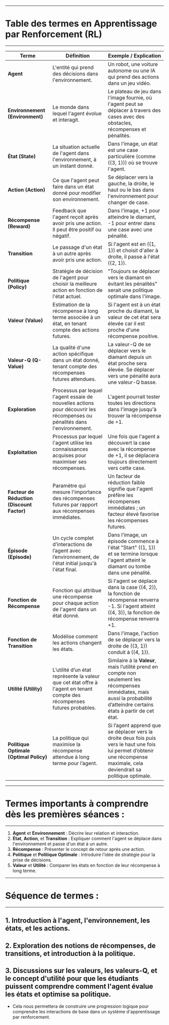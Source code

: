 -----------------------------------------------------------------------------
# **Table des termes en Apprentissage par Renforcement (RL)**
-----------------------------------------------------------------------------

| **Terme**      | **Définition**                                                                 | **Exemple / Explication**                                                                                                                                                                      |
|----------------|-------------------------------------------------------------------------------|-----------------------------------------------------------------------------------------------------------------------------------------------------------------------------------------------|
| **Agent**      | L'entité qui prend des décisions dans l'environnement.                                                             | Un robot, une voiture autonome ou une IA qui prend des actions dans un jeu vidéo.                                                                                                              |
| **Environnement (Environment)** | Le monde dans lequel l'agent évolue et interagit.                                                    | Le plateau de jeu dans l'image fournie, où l'agent peut se déplacer à travers des cases avec des obstacles, récompenses et pénalités.                                                          |
| **État (State)** | La situation actuelle de l'agent dans l'environnement, à un instant donné.                                          | Dans l'image, un état est une case particulière (comme \((3, 1)\)) où se trouve l'agent.                                                                                                        |
| **Action (Action)** | Ce que l'agent peut faire dans un état donné pour modifier son environnement.                                       | Se déplacer vers la gauche, la droite, le haut ou le bas dans l'environnement pour changer de case.                                                                                             |
| **Récompense (Reward)** | Feedback que l'agent reçoit après avoir pris une action. Il peut être positif ou négatif.                     | Dans l'image, +1 pour atteindre le diamant, -1 pour entrer dans une case avec une pénalité.                                                                                                     |
| **Transition**  | Le passage d'un état à un autre après avoir pris une action.                                                        | Si l'agent est en \((1, 1)\) et choisit d'aller à droite, il passe à l'état \((2, 1)\).                                                                                                        |
| **Politique (Policy)** | Stratégie de décision de l'agent pour choisir la meilleure action en fonction de l'état actuel.                 | "Toujours se déplacer vers le diamant en évitant les pénalités" serait une politique optimale dans l'image.                                                                                      |
| **Valeur (Value)** | Estimation de la récompense à long terme associée à un état, en tenant compte des actions futures.                  | Si l'agent est à un état proche du diamant, la valeur de cet état sera élevée car il est proche d'une récompense positive.                                                                       |
| **Valeur-Q (Q-Value)** | La qualité d'une action spécifique dans un état donné, tenant compte des récompenses futures attendues.          | La valeur-Q de se déplacer vers le diamant depuis un état proche sera élevée. Se déplacer vers une pénalité aura une valeur-Q basse.                                                            |
| **Exploration** | Processus par lequel l'agent essaie de nouvelles actions pour découvrir les récompenses ou pénalités dans l'environnement. | L'agent pourrait tester toutes les directions dans l'image jusqu'à trouver la récompense de +1.                                                                                                 |
| **Exploitation** | Processus par lequel l'agent utilise les connaissances acquises pour maximiser ses récompenses.                      | Une fois que l'agent a découvert la case avec la récompense de +1, il se déplacera toujours directement vers cette case.                                                                        |
| **Facteur de Réduction (Discount Factor)** | Paramètre qui mesure l'importance des récompenses futures par rapport aux récompenses immédiates.   | Un facteur de réduction faible signifie que l'agent préfère les récompenses immédiates ; un facteur élevé favorise les récompenses futures.                                                      |
| **Épisode (Episode)** | Un cycle complet d’interactions de l’agent avec l’environnement, de l'état initial jusqu'à l'état final.        | Dans l'image, un épisode commence à l'état "Start" \((1, 1)\) et se termine lorsque l'agent atteint le diamant ou tombe dans une pénalité.                                                      |
| **Fonction de Récompense** | Fonction qui attribue une récompense pour chaque action de l'agent dans un état donné.                       | Si l'agent se déplace dans la case \((4, 2)\), la fonction de récompense renverra -1. Si l'agent atteint \((4, 3)\), la fonction de récompense renverra +1.                                      |
| **Fonction de Transition** | Modélise comment les actions changent les états.                                                        | Dans l'image, l'action de se déplacer vers la droite de \((3, 1)\) conduit à \((4, 1)\).                                                                                                       |
| **Utilité (Utility)** | L’utilité d’un état représente la valeur que cet état offre à l'agent en tenant compte des récompenses futures probables. | Similaire à la **Valeur**, mais l’utilité prend en compte non seulement les récompenses immédiates, mais aussi la probabilité d’atteindre certains états à partir de cet état. |
| **Politique Optimale (Optimal Policy)** | La politique qui maximise la récompense attendue à long terme pour l’agent.                     | Si l’agent apprend que se déplacer vers la droite deux fois puis vers le haut une fois lui permet d’obtenir une récompense maximale, cela deviendrait sa politique optimale.                    |

-----------------------------------------------------------------------------
# **Termes importants à comprendre dès les premières séances :**
-----------------------------------------------------------------------------

1. **Agent** et **Environnement** : Décrire leur relation et interaction.
2. **État**, **Action**, et **Transition** : Expliquer comment l'agent se déplace dans l'environnement et passe d'un état à un autre.
3. **Récompense** : Présenter le concept de retour après une action.
4. **Politique** et **Politique Optimale** : Introduire l'idée de stratégie pour la prise de décisions.
5. **Valeur** et **Utilité** : Comparer les états en fonction de leur récompense à long terme.

-----------------------------------------------------------------------------
# **Séquence de termes** :
-----------------------------------------------------------------------------

## 1. Introduction à l'**agent**, l'**environnement**, les **états**, et les **actions**.
## 2. Exploration des notions de **récompenses**, de **transitions**, et introduction à la **politique**.
## 3. Discussions sur les **valeurs**, les **valeurs-Q**, et le concept d'**utilité** pour que les étudiants puissent comprendre comment l'agent évalue les états et optimise sa politique.

- Cela nous permettera de construire une progression logique pour comprendre les interactions de base dans un système d'apprentissage par renforcement.
